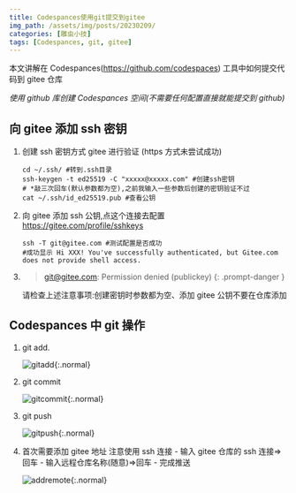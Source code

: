 ```yaml
---
title: Codespances使用git提交到gitee
img_path: /assets/img/posts/20230209/
categories: [雕虫小技]
tags: [Codespances, git, gitee]
---
```


本文讲解在 Codespances(<https://github.com/codespaces>) 工具中如何提交代码到 gitee 仓库

_使用 github 库创建 Codespances 空间(不需要任何配置直接就能提交到 github)_

## 向 gitee 添加 ssh 密钥

1.  创建 ssh 密钥方式 gitee 进行验证 (https 方式未尝试成功)

    ```shell
    cd ~/.ssh/ #转到.ssh目录
    ssh-keygen -t ed25519 -C "xxxxx@xxxxx.com" #创建ssh密钥
    # *敲三次回车(默认参数都为空),之前我输入一些参数后创建的密钥验证不过
    cat ~/.ssh/id_ed25519.pub #查看公钥
    ```

2.  向 gitee 添加 ssh 公钥,点这个连接去配置 <https://gitee.com/profile/sshkeys>

    ```shell
    ssh -T git@gitee.com #测试配置是否成功
    #成功显示 Hi XXX! You've successfully authenticated, but Gitee.com does not provide shell access.
    ```

3.  > git@gitee.com: Permission denied (publickey)
    {: .prompt-danger }

    请检查上述注意事项:创建密钥时参数都为空、添加 gitee 公钥不要在仓库添加

## Codespances 中 git 操作

1.  git add.

    ![gitadd](gitadd.webp){:.normal}

2.  git commit

    ![gitcommit](gitcommit.webp){:.normal}

3.  git push

    ![gitpush](gitpush.webp){:.normal}

4.  首次需要添加 gitee 地址 注意使用 ssh 连接 - 输入 gitee 仓库的 ssh 连接=>回车 - 输入远程仓库名称(随意)=>回车 - 完成推送

    ![addremote](addremote.webp){:.normal}
